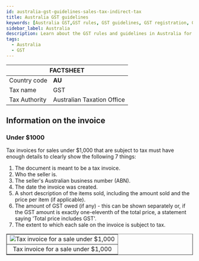```yaml
---
id: australia-gst-guidelines-sales-tax-indirect-tax
title: Australia GST guidelines 
keywords: [Australia GST,GST rules, GST guidelines, GST registration, GST filing, Australia tax laws, GST compliance, GST for businesses, HMRC]
sidebar_label: Australia
description: Learn about the GST rules and guidelines in Australia for businesses with our comprehensive country guide. From registration to filing returns, our article covers everything you need to know to stay compliant with Australia tax laws.
tags:
  - Australia
  - GST
---
```


<table>
  <thead>
    <tr>
      <th colspan="2">FACTSHEET</th>
    </tr>
  </thead>
  <tbody>
    <tr>
      <td>Country code</td>
      <td><b>AU</b></td>
    </tr>
     <tr>
      <td>Tax name</td>
      <td>GST</td>
    </tr>
    <tr>
      <td>Tax Authority</td>
      <td> <a href"https://www.ato.gov.au/">Australian Taxation Office </a></td>
    </tr>
  </tbody>
</table>


## Information on the invoice 

### Under $1000


Tax invoices for sales under $1,000 that are subject to tax must have enough details to clearly show the following 7 things:

1. The document is meant to be a tax invoice.
2. Who the seller is.
3. The seller's Australian business number (ABN).
4. The date the invoice was created.
5. A short description of the items sold, including the amount sold and the price per item (if applicable).
6. The amount of GST owed (if any) - this can be shown separately or, if the GST amount is exactly one-eleventh of the total price, a statement saying 'Total price includes GST'.
7. The extent to which each sale on the invoice is subject to tax.

<table align="center" border="1px" border-color="#dedede"><tr><td>
  <img src="/docs/img/tax-invoice-for-a-sale-under-1000.gif" alt="Tax invoice for a sale under $1,000"/>
  </td></tr>
  <tr><td align="center">Tax invoice for a sale under $1,000</td></tr>
</table>

